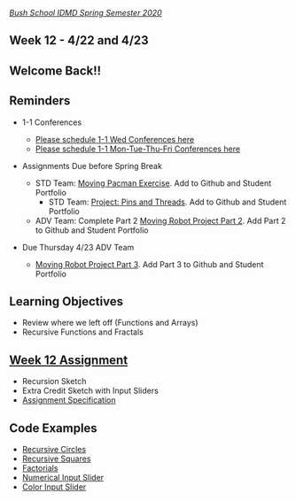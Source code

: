 [_Bush School IDMD Spring Semester 2020_](https://chandrunarayan.github.io/idmd/)

## Week 12 - 4/22 and 4/23 

## Welcome Back!!

## Reminders
* 1-1 Conferences
    *    [Please schedule 1-1 Wed Conferences here](https://calendly.com/chandru-narayan/conf_wed_idmd_a_block)
    *    [Please schedule 1-1 Mon-Tue-Thu-Fri Conferences here](https://calendly.com/chandru-narayan/conf_montuethufri)
* Assignments Due before Spring Break 
    * STD Team: [Moving Pacman Exercise](../week8/code/moving_pacman.md). Add to Github and Student Portfolio
        * STD Team: [Project: Pins and Threads](../week9/code/pins_threads.md). Add to Github and Student Portfolio
    * ADV Team: Complete Part 2 [Moving Robot Project Part 2](../week8/code/moving_robot.md). Add Part 2 to Github and Student Portfolio

* Due Thursday 4/23 ADV Team
    * [Moving Robot Project Part 3](../week8/code/moving_robot.md). Add Part 3 to Github and Student Portfolio

## Learning Objectives
* Review where we left off (Functions and Arrays)
* Recursive Functions and Fractals

## [Week 12 Assignment](code/recursion)
* Recursion Sketch
* Extra Credit Sketch with Input Sliders
* [Assignment Specification](code/recursion)

## Code Examples
* [Recursive Circles](code/recursiveCircles_v2)
* [Recursive Squares](code/recursiveSquares)
* [Factorials](code/factorialNums)
* [Numerical Input Slider](../week9/code/inputSlider)
* [Color Input Slider](code/colorSlider)



